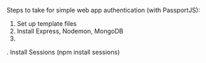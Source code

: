 Steps to take for simple web app authentication (with PassportJS):

1. Set up template files
2. Install Express, Nodemon, MongoDB
3. 


. Install Sessions (npm install sessions)